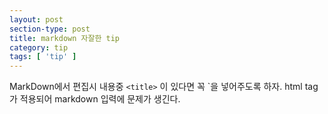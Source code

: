 ```yaml
---
layout: post
section-type: post
title: markdown 자잘한 tip
category: tip
tags: [ 'tip' ]
---
```


MarkDown에서 편집시 내용중 `<title>` 이 있다면 꼭 `을 넣어주도록 하자. html tag가 적용되어 markdown 입력에 문제가 생긴다.
